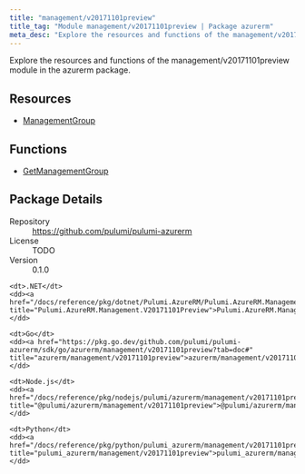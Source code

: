 ```yaml
---
title: "management/v20171101preview"
title_tag: "Module management/v20171101preview | Package azurerm"
meta_desc: "Explore the resources and functions of the management/v20171101preview module in the azurerm package."
---
```


<!-- WARNING: this file was generated by Pulumi Docs Generator. -->
<!-- Do not edit by hand unless you're certain you know what you are doing! -->

Explore the resources and functions of the management/v20171101preview module in the azurerm package.

<h2 id="resources">Resources</h2>
<ul class="api">
    <li><a href="managementgroup" title="ManagementGroup"><span class="symbol resource"></span>ManagementGroup</a></li>
</ul>

<h2 id="functions">Functions</h2>
<ul class="api">
    <li><a href="getmanagementgroup" title="GetManagementGroup"><span class="symbol function"></span>GetManagementGroup</a></li>
</ul>

<h2 id="package-details">Package Details</h2>
<dl class="package-details">
	<dt>Repository</dt>
	<dd><a href="https://github.com/pulumi/pulumi-azurerm">https://github.com/pulumi/pulumi-azurerm</a></dd>
	<dt>License</dt>
	<dd>TODO</dd>
	<dt>Version</dt>
	<dd>0.1.0</dd>
</dl>



<dl class="tabular">

    <dt>.NET</dt>
    <dd><a href="/docs/reference/pkg/dotnet/Pulumi.AzureRM/Pulumi.AzureRM.Management.V20171101Preview.html" title="Pulumi.AzureRM.Management.V20171101Preview">Pulumi.AzureRM.Management.V20171101Preview</a></dd>

    <dt>Go</dt>
    <dd><a href="https://pkg.go.dev/github.com/pulumi/pulumi-azurerm/sdk/go/azurerm/management/v20171101preview?tab=doc#" title="azurerm/management/v20171101preview">azurerm/management/v20171101preview</a></dd>

    <dt>Node.js</dt>
    <dd><a href="/docs/reference/pkg/nodejs/pulumi/azurerm/management/v20171101preview/#" title="@pulumi/azurerm/management/v20171101preview">@pulumi/azurerm/management/v20171101preview</a></dd>

    <dt>Python</dt>
    <dd><a href="/docs/reference/pkg/python/pulumi_azurerm/management/v20171101preview" title="pulumi_azurerm/management/v20171101preview">pulumi_azurerm/management/v20171101preview</a></dd>

</dl>

